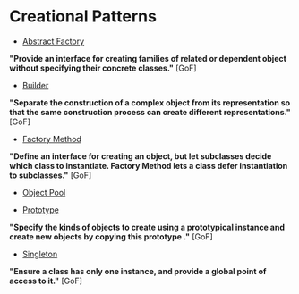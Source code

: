 # Creational Patterns
  * [Abstract Factory](CreationalPatterns/abstract_factory/readme.md)

  __"Provide an interface for creating families of related or dependent object without specifying their concrete classes."__ [GoF]


  * [Builder](CreationalPatterns/builder/readme.md)

  __"Separate the construction of a complex object from its  representation so that  the same construction process can create different representations."__ [GoF]

  * [Factory Method](CreationalPatterns/factory_method/readme.md)

  __"Define an interface for creating an object, but let subclasses decide which class to instantiate. Factory Method lets a class  defer instantiation  to subclasses."__ [GoF]

  * [Object Pool](Not/yet)

  * [Prototype](CreationalPatterns/prototype/readme.md)

  __"Specify the kinds of objects to create using a prototypical instance and create new objects by copying this prototype ."__ [GoF]


  * [Singleton](CreationalPatterns/singleton/readme.md)

  __"Ensure a class has only one instance, and provide a global point of access to it."__ [GoF]
